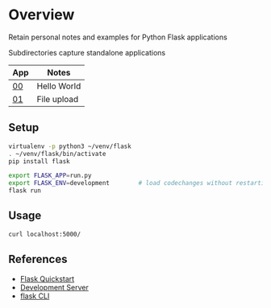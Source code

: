 # Overview 

Retain personal notes and examples for Python Flask applications

Subdirectories capture standalone applications

App | Notes 
----|------
[00](./00) | Hello World
[01](./01) | File upload

## Setup 

```bash
virtualenv -p python3 ~/venv/flask
. ~/venv/flask/bin/activate
pip install flask

export FLASK_APP=run.py
export FLASK_ENV=development        # load codechanges without restarting server
flask run
```

## Usage

```bash
curl localhost:5000/
```

## References

* [Flask Quickstart](https://flask.palletsprojects.com/en/1.1.x/quickstart/#quickstart)
* [Development Server](https://flask.palletsprojects.com/en/1.1.x/server/#server)
* [flask CLI](https://flask.palletsprojects.com/en/1.1.x/cli/)